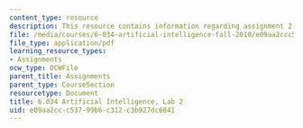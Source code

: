 ```yaml
---
content_type: resource
description: This resource contains information regarding assignment 2.
file: /media/courses/6-034-artificial-intelligence-fall-2010/e09aa2ccc53799b6c312c3b927dc6841_MIT6_034F10_lab2.pdf
file_type: application/pdf
learning_resource_types:
- Assignments
ocw_type: OCWFile
parent_title: Assignments
parent_type: CourseSection
resourcetype: Document
title: 6.034 Artificial Intelligence, Lab 2
uid: e09aa2cc-c537-99b6-c312-c3b927dc6841
---
```

